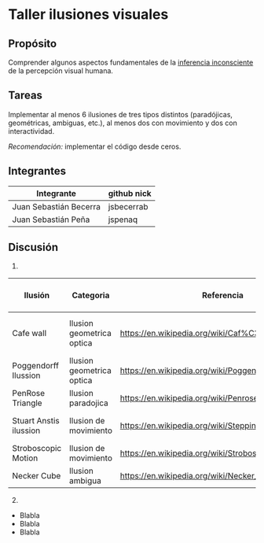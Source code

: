 # Taller ilusiones visuales

## Propósito

Comprender algunos aspectos fundamentales de la [inferencia inconsciente](https://github.com/VisualComputing/Cognitive) de la percepción visual humana.

## Tareas

Implementar al menos 6 ilusiones de tres tipos distintos (paradójicas, geométricas, ambiguas, etc.), al menos dos con movimiento y dos con interactividad.

*Recomendación:* implementar el código desde ceros.

## Integrantes

|          Integrante         |  github nick  |
|-----------------------------|---------------|
|  Juan Sebastián Becerra   |   jsbecerrab    |
| Juan Sebastián Peña |   jspenaq     |


## Discusión

1. 

| Ilusión | Categoria | Referencia | Tipo de interactividad (si aplica) | URL código base (si aplica) |
|---------|-----------|------------|------------------------------------|-----------------------------|
|Cafe wall|Ilusion geometrica optica|https://en.wikipedia.org/wiki/Caf%C3%A9_wall_illusion |Mover el cursor de izquierda a derecha|    https://github.com/VisualComputing/Cognitive/blob/gh-pages/sketches/cafe_wall.js |
|Poggendorff Ilussion|Ilusion geometrica optica|https://en.wikipedia.org/wiki/Poggendorff_illusion|Mantener presionado el cursor|https://github.com/VisualComputing/Cognitive/blob/gh-pages/sketches/poggendorff.js|
|PenRose Triangle|Ilusion paradojica|https://en.wikipedia.org/wiki/Penrose_triangle|Dar click|https://github.com/VisualComputing/Cognitive/blob/gh-pages/sketches/PenroseTriangle.js|
|Stuart Anstis ilussion|Ilusion de movimiento|https://en.wikipedia.org/wiki/Stepping_Feet_Illusion|Mantener presionado el mouse|https://github.com/VisualComputing/Cognitive/blob/gh-pages/sketches/Anstis.js|
|Stroboscopic Motion|Ilusion de movimiento|https://en.wikipedia.org/wiki/Stroboscopic_effect|No aplica|https://github.com/VisualComputing/Cognitive/blob/gh-pages/sketches/stroboscopicMotion.js|
|Necker Cube|Ilusion ambigua|https://en.wikipedia.org/wiki/Necker_cube|No aplica|https://editor.p5js.org/kylemath@gmail.com/sketches/cSDvZ9zOO|

2.

* Blabla
* Blabla
* Blabla
